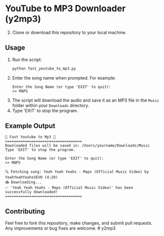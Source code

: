 # YouTube to MP3 Downloader (y2mp3)

2. Clone or download this repository to your local machine.

## Usage

1. Run the script:
   ```bash
   python fast_youtube_to_mp3.py
   ```
2. Enter the song name when prompted. For example:
   ```
   Enter the Song Name (or type 'EXIT' to quit):
   >> MAPS
   ```
3. The script will download the audio and save it as an MP3 file in the `Music` folder within your `Downloads` directory.
4. Type 'EXIT' to stop the program.

## Example Output

```
🎵 Fast Youtube to Mp3 🎵
===================================
Downloaded files will be saved in: /Users/yourname/Downloads/Music
Type 'EXIT' to stop the program.

Enter the Song Name (or type 'EXIT' to quit):
>> MAPS

🔍 Fetching song: Yeah Yeah Yeahs - Maps (Official Music Video) by YeahYeahYeahsVEVO (4:20)
📥 Downloading...
✅ 'Yeah Yeah Yeahs - Maps (Official Music Video)' has been successfully downloaded!
===================================
```

## Contributing

Feel free to fork this repository, make changes, and submit pull requests. Any improvements or bug fixes are welcome.
#   y 2 m p 3  
 